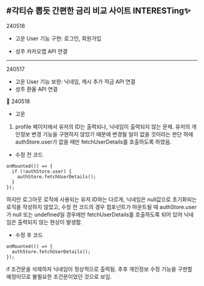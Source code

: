 ## #각티슈 뽑듯 간편한 금리 비교 사이트 INTERESTing✨

240516

- 고운
  User 기능 구현: 로그인, 회원가입

- 성주
  카카오맵 API 연결

---

240517

- 고운
  User 기능 보완: 닉네임, 캐시 추가
  적금 API 연결
- 성주
  환율 API 연결

💞 240518

- 고운

1. profile 페이지에서 유저의 ID는 출력되나, 닉네임이 출력되지 않는 문제.
   유저의 개인정보 변경 기능을 구현하지 않았기 때문에 변경될 일이 없을 것이라는 판단 하에 authStore.user가 없을 때만 fetchUserDetails를 호출하도록 하였음.

- 수정 전 코드

```
onMounted(() => {
  if (!authStore.user) {
    authStore.fetchUserDetails();
  }
});
```

하지만 로그아웃 로직에 사용되는 유저 ID와는 다르게, 닉네임은 null값으로 초기화되는 로직을 작성하지 않았고, 수정 전 코드의 경우 컴포넌트가 마운트될 때 authStore.user가 null 또는 undefined일 경우에만 fetchUserDetails를 호출하도록 되어 있어 닉네임은 출력되지 않는 현상이 발생함.

- 수정 후 코드

```
onMounted(() => {
  authStore.fetchUserDetails();
});
```

if 조건문을 삭제하자 닉네임이 정상적으로 출력됨. 추후 개인정보 수정 기능을 구현할 예정이므로 불필요한 조건문이었던 것으로 보임.
